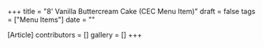 +++
title = "8' Vanilla Buttercream Cake (CEC Menu Item)"
draft = false
tags = ["Menu Items"]
date = ""

[Article]
contributors = []
gallery = []
+++